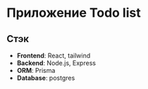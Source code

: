 # Приложение Todo list

## Стэк
- **Frontend**: React, tailwind
- **Backend**: Node.js, Express
- **ORM**: Prisma
- **Database**: postgres
